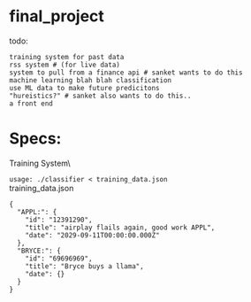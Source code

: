 # final_project

todo:
```
training system for past data
rss system # (for live data)
system to pull from a finance api # sanket wants to do this
machine learning blah blah classification
use ML data to make future predicitons
"hureistics?" # sanket also wants to do this..
a front end
```

# Specs:

Training System\

```usage: ./classifier < training_data.json```\
training_data.json
```
{
  "APPL:": {
    "id": "12391290",
    "title": "airplay flails again, good work APPL",
    "date": "2029-09-11T00:00:00.000Z"
  },
  "BRYCE:": {
    "id": "69696969",
    "title": "Bryce buys a llama",
    "date": {}
  }
}
```






